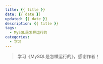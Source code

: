 ```yaml
---
title: {{ title }}
date: {{ date }}
updated: {{ date }} 
description: {{ title }} 
tags:
  - MySQL是怎样运行的
categories:
  - 学习
---
```


> 学习《MySQL是怎样运行的》，感谢作者！